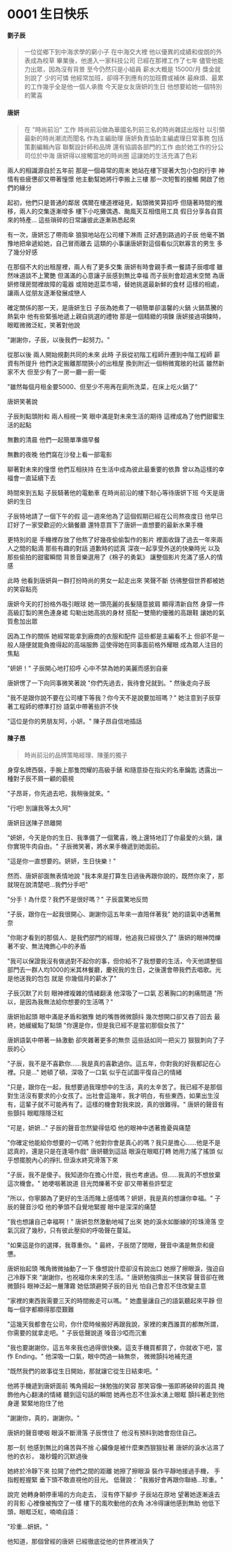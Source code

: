 # 0001 生日快乐

#### 劉子辰
>一位從鄉下到中海求學的窮小子
在中海交大裡
他以優異的成績和俊朗的外表成為校草
畢業後，他進入一家科技公司
已經在那裡工作了七年
儘管他能力出眾，因為沒有背景
至今仍然只是小組員
薪水大概是 15000/月
獎金就別說了
少的可憐
他經常加班，卻得不到應有的加班費或補休
最麻煩、最累的工作幾乎全是他一個人承擔
今天是女友唐妍的生日
他想要給她一個特別的驚喜

#### 唐妍
>在 "時尚前沿" 工作
時尚前沿做為華國名列前三名的時尚雜誌出版社
以引領最新的時尚潮流而聞名
作為主編助理
唐妍負責協助主編處理日常事務
包括策劃編輯內容
聯繫設計師和品牌
還有協調各部門的工作
由於她工作的分公司位於中海
唐妍得以接觸當地的時尚圈
這讓她的生活充滿了色彩
> 

兩人的相識源自於五年前
那是一個尋常的周末
她站在樓下提著大包小包的行李
神情有些疲憊卻又帶著憧憬
他主動幫她將行李搬上三樓
那一次短暫的接觸
開啟了他們的緣分

起初，他們只是普通的鄰居
偶爾在樓道裡碰見，點頭微笑算招呼
但隨著時間的推移，兩人的交集逐漸增多
樓下小吃攤偶遇、颱風天互相借用工具
假日分享各自買來的特產…
這些瑣碎的日常讓彼此逐漸熟悉起來

有一次，唐妍忘了帶雨傘
狼狽地站在公司樓下淋雨
正好遇到路過的子辰
他毫不猶豫地把傘遞給她，自己冒雨離去
這類的小事讓唐妍對這個看似沉默寡言的男生
多了幾分好感

在那個不大的出租屋裡，兩人有了更多交集
唐妍有時會親手煮一餐請子辰嚐嚐
雖然味道談不上驚艷
但滿滿的心意讓子辰感到無比幸福
而子辰則會趁週末空閒
為唐妍修理房間裡故障的電器
或陪她逛菜市場，替她挑選最新鮮的食材
這樣的相處，讓兩人從朋友逐漸發展成戀人

確定關係的那一天，是唐妍生日
子辰為她煮了一頓簡單卻溫馨的火鍋
火鍋蒸騰的熱氣中
他有些緊張地遞上親自挑選的禮物
那是一個精緻的項鍊
唐妍接過項鍊時，眼眶微微泛紅，笑著對他說

"謝謝你，子辰，以後我們一起努力。"

從那以後
兩人開始規劃共同的未來
此時
子辰從初階工程師升遷到中階工程師
薪資有所提升
他們決定搬離那間狹小的出租屋
換到附近一個稍微寬敞的社區
雖然新家不大
但至少有了一房一廳一廚一衛

"雖然每個月租金要5000、但至少不用再在廁所洗菜，在床上吃火鍋了"

唐妍笑著說

子辰則點頭附和
兩人相視一笑
眼中滿是對未來生活的期待
這裡成為了他們甜蜜生活的起點

無數的清晨
他們一起簡單準備早餐

無數的夜晚
他們窩在沙發上看一部電影

聊著對未來的憧憬
他們互相扶持
在生活中成為彼此最重要的依靠
曾以為這樣的幸福會一直延續下去

時間來到五點
子辰騎著他的電動車
在時尚前沿的樓下耐心等待唐妍下班
今天是唐妍的生日

子辰特地請了一個下午的假
這一週來他為了這個假期已經在公司熬夜度日
他早已訂好了一家受歡迎的火鍋餐廳
還特意買下了唐妍一直想要的最新水果手機

更特別的是
手機裡存放了他熬了好幾夜偷偷製作的影片
裡面收錄了過去一年來兩人之間的點滴
那些有趣的對話
道歉時的認真
深夜一起享受外送的快樂時光
以及那些偷拍的甜蜜瞬間
背景音樂選用了《棉子的勇氣》
讓整個影片充滿了感人的情感

此時
他看到唐妍與一群打扮時尚的男女一起走出來
笑聲不斷
彷彿整個世界都被她的笑容點亮

唐妍今天的打扮格外吸引眼球
她一頭亮麗的長髮隨意披肩
顯得清新自然
身穿一件高級訂製的黑色連身裙
勾勒出她高挑的身材
搭配一雙簡約優雅的高跟鞋
讓她的氣質愈加出眾

因為工作的關係
她經常能拿到廠商的衣服和配件
這些都是主編看不上
但卻不是一般人隨便就能負擔得起的高端服飾
這使得她在同事面前格外耀眼
成為眾人注目的焦點

"妍妍！"
子辰開心地打招呼
心中不禁為她的美麗而感到自豪

唐妍愣了一下向同事微笑著說
"你們先過去，我待會兒就到。"
然後走向子辰

"我不是跟你說不要在公司樓下等我？你今天不是說要加班嗎？"
她注意到子辰穿著工程師的標準打扮
語氣中帶著些許不快

"這位是你的男朋友阿，小妍。"
陳子昂自信地插話

#### 陳子昂
>時尚前沿的品牌策略經理、陳董的獨子
 

身穿名牌西裝，手腕上那隻閃耀的高級手錶
和隨意掛在指尖的名車鑰匙
透露出一種對子辰不屑一顧的藐視

"子昂哥，你先過去吧，我稍後就來。"

"行吧! 別讓我等太久阿"

唐妍目送陳子昂離開

"妍妍，今天是你的生日、我準備了一個驚喜，晚上還特地訂了你最愛的火鍋，讓你實現牛肉自由。"
子辰微笑著，將水果手機遞到她面前。

"這是你一直想要的。妍妍，生日快樂！"

然而、唐妍卻面無表情地說
"我本來是打算生日過後再跟你說的，既然你來了，那就現在說清楚吧…我們分手吧"

"分手！為什麼？我們不是很好嗎？"
子辰震驚地反問

"子辰，跟你在一起我很開心、謝謝你這五年來一直陪伴著我"
她的語氣中透著無奈

"你剛才看到的那個人、是我們部門的經理，他追我已經很久了"
唐妍的眼神閃爍著不安、無法掩飾心中的矛盾

"我可以保證我沒有做過對不起你的事，但你給不了我想要的生活，今天他請整個部門去一群人均1000的米其林餐廳，慶祝我的生日，之後還會帶我們去唱歌。光是他送我的包包 就是 你幾個月的薪水了"

子辰沉默了片刻
眼神裡複雜的情緒翻湧
他深吸了一口氣
忍著胸口的刺痛問道
"所以，是因為我無法給你想要的生活嗎？"

唐妍抬起頭
眼中滿是矛盾和猶豫
她的嘴唇微微顫抖
幾次想開口卻又吞了回去
最終，她緩緩點了點頭
"你還是你，但是我已經不是當初那個女孩了"

唐妍語氣中帶著一絲激動
卻夾雜著更多的無奈
這些話如同一把尖刀
狠狠刺向了子辰的心

"子辰，我不是不喜歡你……我是真的喜歡過你。這五年，你對我的好我都記在心裡。只是…"
她頓了頓，深吸了一口氣
似乎在試圖平復自己的情緒

"只是，跟你在一起，我想要過我理想中的生活，真的太辛苦了。我已經不是那個對生活沒有要求的小女孩了。出社會這幾年，我才明白，有些東西，如果出生沒有，這輩子就不可能再有了。這樣的機會對我來說，真的很難得。"
唐妍的聲音有些顫抖
眼眶隱隱泛紅

"可是，妍妍…"
子辰的聲音忽然變得低啞
他的眼神中透著擔憂與痛楚

"你確定他能給你想要的一切嗎？他對你會是真心的嗎？我只是擔心……他是不是認真的，還是只是在逢場作戲"
唐妍聽到這話
眼淚在眼眶打轉
她用力搖了搖頭
似乎想擺脫內心的掙扎
但淚水終究滑落下來

"子辰，我不是傻子。我知道你在擔心什麼，我也考慮過。但……我真的不想放棄這次機會。"
她哽咽著說道
目光閃爍著不安
卻又帶著些許堅定

"所以，你寧願為了更好的生活而賭上感情嗎？妍妍，我是真的想讓你幸福。"
子辰的聲音沙啞
他的拳頭不自覺地緊握
眼中是深深的痛楚

"我也想讓自己幸福啊！"
唐妍忽然激動地喊了出來
她的淚水如斷線的珍珠滑落
空氣沉寂了幾秒，只有彼此壓抑的呼吸聲在蔓延。

"如果這是你的選擇，我尊重你。"
最終，子辰閉了閉眼，聲音中滿是無奈和疲憊。

唐妍抬起頭
嘴角微微抽動了一下
像想說什麼卻沒有說出口
她擦了擦眼淚，強迫自己冷靜下來
"謝謝你，也祝福你未來的生活。"
唐妍勉強擠出一抹笑容
聲音卻在微微顫抖
眼神泛起一層薄霧
她低頭避開子辰的目光
怕自己會忍不住改變主意

"家裡的東西我需要三天的時間搬走可以嗎。"
她盡量讓自己的語氣聽起來平靜
但每一個字都顯得那麼艱難

"這幾天我都會在公司，你什麼時候搬好再跟我說，家裡的東西誰買的都無所謂，你需要的就拿走吧。"
子辰低聲說道
嗓音沙啞而沉重

"我也要謝謝你，這五年來我也過得很快樂。這支手機買都買了，你就收下吧，當作 Ending。"
他深吸一口氣，眼中閃過一絲無奈，
微微顫抖地補充道

"既然我們的故事從生日開始，那就讓它從生日結束吧。"

他將手機遞到唐妍面前
嘴角揚起一抹勉強的笑容
那笑容像一張即將破碎的面具
掩飾他內心翻湧的情緒
聽到這句話的瞬間
她再也忍不住淚水湧上眼眶
顫抖著走到他身邊
緊緊地抱住了他

"謝謝你，真的，謝謝你。"

唐妍的聲音哽咽
眼淚不斷滑落
子辰愣住了
他沒有預料到她會抱住自己。

那一刻
他感到無比的痛苦與不捨
心臟像是被什麼東西狠狠扯著
唐妍的淚水沾濕了他的衣衫，
幾秒鐘的沉默過後

她終於冷靜下來
拉開了他們之間的距離
她擦了擦眼淚
裝作平靜地接過手機，
手指輕輕握緊
垂下頭不敢直視他的目光。
低聲說：
"我搬好會再跟你聯絡…珍重。"

說完
她轉身朝停車場的方向走去，
沒有停下腳步
子辰站在原地
望著她逐漸遠去的背影
心裡像被掏空了一樣
樓下的風吹動他的衣角
冰冷得讓他感到無助
他低下頭，眼眶泛紅，喃喃自語：

"珍重…妍妍。"

他知道，那個曾經的唐妍
已經徹底從他的世界裡消失了